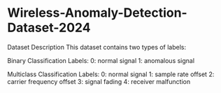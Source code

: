 # Wireless-Anomaly-Detection-Dataset-2024
Dataset Description 
This dataset contains two types of labels:

Binary Classification Labels:
0: normal signal 
1: anomalous signal 

Multiclass Classification Labels:
0: normal signal 
1: sample rate offset 
2: carrier frequency offset 
3: signal fading 
4: receiver malfunction 
